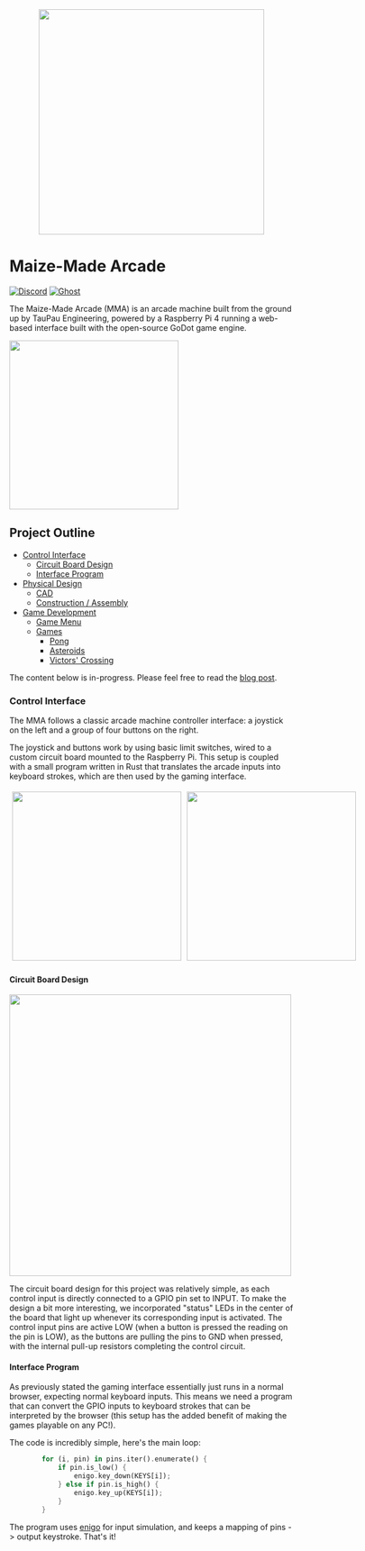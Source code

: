<div align="center">
  <img src="https://materials.tpeng.cc/proj/mma/title-logo.png" width="400" height="auto" />
</div>

# Maize-Made Arcade

[![Discord](https://img.shields.io/discord/1080338019309060116.svg?logo=discord&style=flat-square&color=219779&logoColor=white&label=‎ )](https://discord.gg/uvv5CFp65X)
[![Ghost](https://img.shields.io/static/v1?style=flat-square&message=Blog%20Posts&color=219779&logo=Ghost&logoColor=white&label=‎ )](https://logs.tpeng.cc/tag/maize-made-arcade)

The Maize-Made Arcade (MMA) is an arcade machine built from the ground up by TauPau Engineering, powered by a Raspberry Pi 4 running a web-based interface built with the open-source GoDot game engine.

<img src="https://materials.tpeng.cc/proj/mma/mma_real.jpg" width="300" height="auto" />

## Project Outline
- [Control Interface](#control-interface)
  - [Circuit Board Design](#circuit-board-design)
  - [Interface Program](#interface-program)
- [Physical Design]()
  - [CAD]()
  - [Construction / Assembly]()
- [Game Development]()
  - [Game Menu]()
  - [Games]()
    - [Pong]()
    - [Asteroids]()
    - [Victors' Crossing]()


The content below is in-progress. Please feel free to read the [blog post](https://logs.tpeng.cc/tag/maize-made-arcade).

### Control Interface
The MMA follows a classic arcade machine controller interface: a joystick on the left and a group of four buttons on the right. 

The joystick and buttons work by using basic limit switches, wired to a custom circuit board mounted to the Raspberry Pi. This setup is coupled with a small program written in Rust that translates the arcade inputs into keyboard strokes, which are then used by the gaming interface. 

<div style="display: flex;">
  <img style="flex: 50%; padding: 5px;" src="https://materials.tpeng.cc/proj/mma/control_wiring.jpg" width="300" height="auto" />
  <img style="flex: 50%; padding: 5px;" src="https://materials.tpeng.cc/proj/mma/pcb_real.jpg" width="300" height="auto" />
</div>

#### Circuit Board Design
<img src="https://materials.tpeng.cc/proj/mma/pcb-2d.png" width="500" height="auto" />

The circuit board design for this project was relatively simple, as each control input is directly connected to a GPIO pin set to INPUT. To make the design a bit more interesting, we incorporated "status" LEDs in the center of the board that light up whenever its corresponding input is activated. The control input pins are active LOW (when a button is pressed the reading on the pin is LOW), as the buttons are pulling the pins to GND when pressed, with the internal pull-up resistors completing the control circuit.

#### Interface Program
As previously stated the gaming interface essentially just runs in a normal browser, expecting normal keyboard inputs. This means we need a program that can convert the GPIO inputs to keyboard strokes that can be interpreted by the browser (this setup has the added benefit of making the games playable on any PC!).


The code is incredibly simple, here's the main loop:
```rust
        for (i, pin) in pins.iter().enumerate() {
            if pin.is_low() {
                enigo.key_down(KEYS[i]);
            } else if pin.is_high() {
                enigo.key_up(KEYS[i]);
            }
        }
```

The program uses [enigo](https://github.com/enigo-rs/enigo) for input simulation, and keeps a mapping of pins -> output keystroke. That's it!
